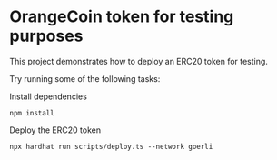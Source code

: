 # OrangeCoin token for testing purposes

This project demonstrates how to deploy an ERC20 token for testing.

Try running some of the following tasks:

Install dependencies

```shell
npm install
```

Deploy the ERC20 token

```shell
npx hardhat run scripts/deploy.ts --network goerli
```
